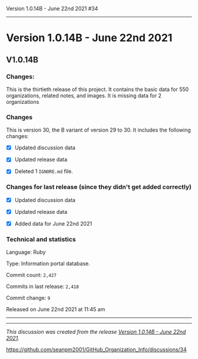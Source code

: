 Version 1.0.14B - June 22nd 2021 #34 


***

# Version 1.0.14B - June 22nd 2021

## V1.0.14B

### Changes:

This is the thirtieth release of this project. It contains the basic data for 550 organizations, <!-- (fork count minus 2) !--> related notes, and images. It is missing data for 2 organizations

### Changes

This is version 30, the B variant of version 29 to 30. It includes the following changes:

- [x] Updated discussion data

- [x] Updated release data

- [x] Deleted 1 `IGNORE.md` file.

### Changes for last release (since they didn't get added correctly)

- [x] Updated discussion data

- [x] Updated release data

- [x] Added data for June 22nd 2021

### Technical and statistics

Language: Ruby

Type: Information portal database.

Commit count: `2,427`

Commits in last release: `2,418`

Commit change: `9`

Released on June 22nd 2021 at 11:45 am

***


<hr /><em>This discussion was created from the release <a href='https://github.com/seanpm2001/GitHub_Organization_Info/releases/tag/V1.0.14B'>Version 1.0.14B - June 22nd 2021</a>.</em>

https://github.com/seanpm2001/GitHub_Organization_Info/discussions/34

